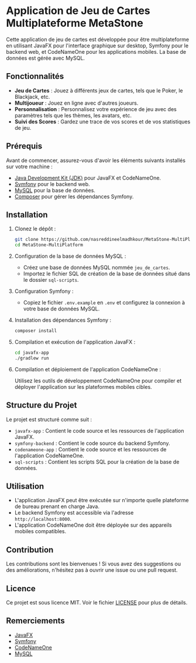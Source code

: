 # Application de Jeu de Cartes Multiplateforme MetaStone

Cette application de jeu de cartes est développée pour être multiplateforme en utilisant JavaFX pour l'interface graphique sur desktop, Symfony pour le backend web, et CodeNameOne pour les applications mobiles. La base de données est gérée avec MySQL.

## Fonctionnalités

- **Jeu de Cartes** : Jouez à différents jeux de cartes, tels que le Poker, le Blackjack, etc.
- **Multijoueur** : Jouez en ligne avec d'autres joueurs.
- **Personnalisation** : Personnalisez votre expérience de jeu avec des paramètres tels que les thèmes, les avatars, etc.
- **Suivi des Scores** : Gardez une trace de vos scores et de vos statistiques de jeu.

## Prérequis

Avant de commencer, assurez-vous d'avoir les éléments suivants installés sur votre machine :

- [Java Development Kit (JDK)](https://www.oracle.com/java/technologies/javase-jdk11-downloads.html) pour JavaFX et CodeNameOne.
- [Symfony](https://symfony.com/download) pour le backend web.
- [MySQL](https://www.mysql.com/downloads/) pour la base de données.
- [Composer](https://getcomposer.org/download/) pour gérer les dépendances Symfony.

## Installation

1. Clonez le dépôt :

    ```bash
    git clone https://github.com/nasreddineelmadhkour/MetaStone-MultiPlatform.git
    cd MetaStone-MultiPlatform
    ```

2. Configuration de la base de données MySQL :

    - Créez une base de données MySQL nommée `jeu_de_cartes`.
    - Importez le fichier SQL de création de la base de données situé dans le dossier `sql-scripts`.

3. Configuration Symfony :

    - Copiez le fichier `.env.example` en `.env` et configurez la connexion à votre base de données MySQL.

4. Installation des dépendances Symfony :

    ```bash
    composer install
    ```

5. Compilation et exécution de l'application JavaFX :

    ```bash
    cd javafx-app
    ./gradlew run
    ```

6. Compilation et déploiement de l'application CodeNameOne :

    Utilisez les outils de développement CodeNameOne pour compiler et déployer l'application sur les plateformes mobiles cibles.

## Structure du Projet

Le projet est structuré comme suit :

- `javafx-app` : Contient le code source et les ressources de l'application JavaFX.
- `symfony-backend` : Contient le code source du backend Symfony.
- `codenameone-app` : Contient le code source et les ressources de l'application CodeNameOne.
- `sql-scripts` : Contient les scripts SQL pour la création de la base de données.

## Utilisation

- L'application JavaFX peut être exécutée sur n'importe quelle plateforme de bureau prenant en charge Java.
- Le backend Symfony est accessible via l'adresse `http://localhost:8000`.
- L'application CodeNameOne doit être déployée sur des appareils mobiles compatibles.

## Contribution

Les contributions sont les bienvenues ! Si vous avez des suggestions ou des améliorations, n'hésitez pas à ouvrir une issue ou une pull request.

## Licence

Ce projet est sous licence MIT. Voir le fichier [LICENSE](LICENSE) pour plus de détails.

## Remerciements

- [JavaFX](https://openjfx.io/)
- [Symfony](https://symfony.com/)
- [CodeNameOne](https://www.codenameone.com/)
- [MySQL](https://www.mysql.com/)
